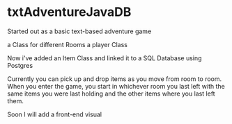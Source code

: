 # txtAdventureJavaDB

Started out as a basic text-based adventure game 

a Class for different Rooms
a player Class

Now i've added an Item Class
and linked it to a SQL Database using Postgres

Currently you can pick up and drop items as you move from room to room.
When you enter the game, you start in whichever room you last left with the same items you were last holding and the other items where you last left them.

Soon I will add a front-end visual 
